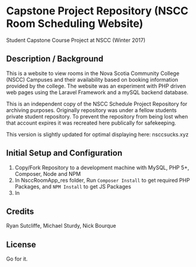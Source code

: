# Capstone Project Repository (NSCC Room Scheduling Website)
Student Capstone Course Project at NSCC (Winter 2017)

## Description / Background
This is a website to view rooms in the Nova Scotia Community College (NSCC) Campuses and their availability
based on booking information provided by the college. The website was an experiment with PHP driven web pages
using the Laravel Framework and a mySQL backend database. 

This is an independent copy of the NSCC Schedule Project Repository for archiving purposes. Originally repository was under a fellow students private student repository. To prevent the repository from being lost when that account expires it was recreated here publically for safekeeping. 

This version is slightly updated for optimal displaying here: nsccsucks.xyz

## Initial Setup and Configuration

1. Copy/Fork Repository to a development machine with MySQL, PHP 5+, Composer, Node and NPM
2. In NsccRoomApp_res folder, Run `Composer Install` to get required PHP Packages, and `NPM Install` to get JS Packages
3. In 


## Credits

Ryan Sutcliffe, Michael Sturdy, Nick Bourque

## License

Go for it.


  
